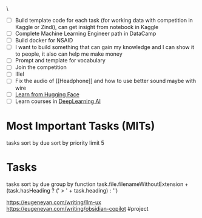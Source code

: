 \
\




- [ ] Build template code for each task (for working data with competition in Kaggle or Zindi), can get insight from notebook in Kaggle
- [ ] Complete Machine Learning Engineer path in DataCamp
- [ ] Build docker for NSAID
- [ ] I want to build something that can gain my knowledge and I can show it to people, it also can help me make money
- [ ] Prompt and template for vocabulary
- [ ] Join the competition
- [ ] IIIel
- [ ] Fix the audio of [[Headphone]] and how to use better sound maybe with wire
 - [ ] [Learn from Hugging Face](https://huggingface.co/learn)
- [ ] Learn courses in [DeepLearning AI](https://www.deeplearning.ai/)

# Most Important Tasks (MITs)

tasks
sort by due
sort by priority
limit 5

# Tasks

tasks
sort by due
group by function task.file.filenameWithoutExtension + (task.hasHeading ? (' > ' + task.heading) : '')

https://eugeneyan.com/writing/llm-ux
https://eugeneyan.com/writing/obsidian-copilot #project